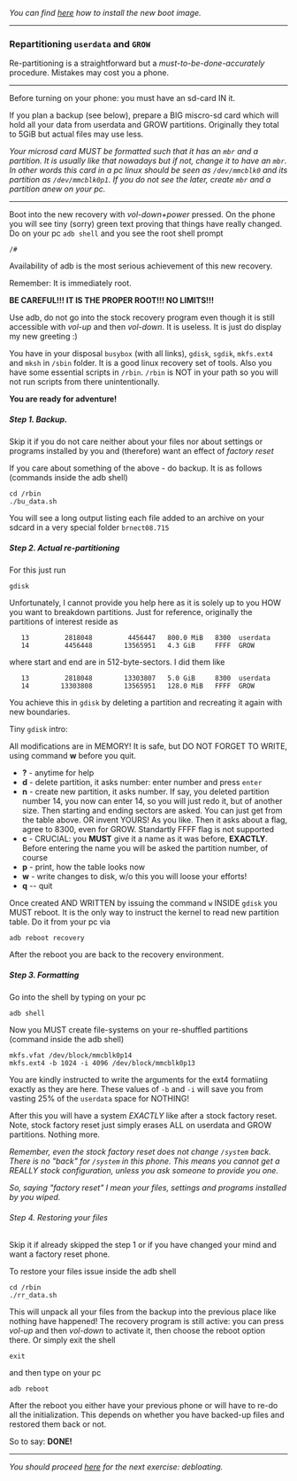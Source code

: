 *You can find [here](boot-howto.md) how to install the new boot image.*

---

### Repartitioning `userdata` and `GROW`

Re-partitioning  is a straightforward but a *must-to-be-done-accurately* procedure. Mistakes may cost you a phone.

---

Before turning on your phone: you must have an sd-card IN it.

If you plan a backup (see below), prepare a BIG miscro-sd card which will hold all your data from userdata and GROW partitions. Originally they total to 5GiB but actual files may use less.

*Your microsd card MUST be formatted such that it has an `mbr` and a partition. It is usually like that nowadays but if not, change it to have an `mbr`.
In other words this card in a pc linux should be seen as `/dev/mmcblk0` and its partition as `/dev/mmcblk0p1`. If you do not see the later, create `mbr` and a partition anew on your pc.*

---

Boot into the new recovery with *vol-down+power* pressed. On the phone you will see tiny (sorry) green text proving that things have really changed. Do on your pc
``
adb shell
``
and you see the root shell prompt
```
/#
```
Availability of adb is the most serious achievement of this new recovery.

Remember: It is immediately root.

**BE CAREFUL!!! IT IS THE PROPER ROOT!!! NO LIMITS!!!**

Use adb, do not go into the stock recovery program even though it is still accessible with *vol-up* and then *vol-down*. It is useless. It is just do display my new greeting :)

You have in your disposal `busybox` (with all links), `gdisk`, `sgdik`, `mkfs.ext4` and `mksh` in `/sbin` folder. It is a good linux recovery set of tools. Also you have
some essential scripts in `/rbin`.
`/rbin` is NOT in your path so you will not run scripts from there unintentionally.

**You are ready for adventure!**

##### Step 1. Backup.

Skip it if you do not care neither about your files nor about settings or programs installed by you and (therefore) want an effect of *factory reset*

If you care about something of the above - do backup. It is as follows (commands inside the adb shell)
```
cd /rbin
./bu_data.sh
```
You will see a long output listing each file added to an archive on your sdcard in a very special folder `brnect08.715`

##### Step 2. Actual re-partitioning

For this just run
```
gdisk
```

Unfortunately, I cannot provide you help here as it is solely up to you HOW you want to breakdown partitions. Just for reference, originally the partitions of interest reside as
```
   13         2818048         4456447   800.0 MiB   8300  userdata
   14         4456448        13565951   4.3 GiB     FFFF  GROW
```
where start and end are in 512-byte-sectors. I did them like
```
   13         2818048        13303807   5.0 GiB     8300  userdata
   14        13303808        13565951   128.0 MiB   FFFF  GROW
```
You achieve this in `gdisk` by deleting a partition and recreating it again with new boundaries.

Tiny `gdisk` intro:

All modifications are in MEMORY! It is safe, but DO NOT FORGET TO WRITE, using command **w** before you quit.

* **?** - anytime for help
* **d** - delete partition, it asks number: enter number and press `enter`
* **n** - create new partition, it asks number. If say, you deleted partition number 14, you now can enter 14, so you will just redo it, but of another size. Then starting and ending sectors are asked. You can just get from the table above. OR invent YOURS! As you like. Then it asks about a flag, agree to 8300, even for GROW. Standartly FFFF flag is not supported
* **c** - CRUCIAL: you **MUST** give it a name as it was before, **EXACTLY**. Before entering the name you will be asked the partition number, of course
* **p** - print, how the table looks now
* **w** - write changes to disk, w/o this you will loose your efforts!
* **q** -- quit

Once created AND WRITTEN by issuing the command `w` INSIDE `gdisk` you MUST reboot. It is the only way to instruct the kernel to read new partition table. Do it from your pc via
```
adb reboot recovery 
```
After the reboot you are back to the recovery environment.

##### Step 3. Formatting

Go into the shell by typing on your pc
```
adb shell 
```
Now you MUST create file-systems on your re-shuffled partitions (command inside the adb shell)
```
mkfs.vfat /dev/block/mmcblk0p14
mkfs.ext4 -b 1024 -i 4096 /dev/block/mmcblk0p13
```
You are kindly instructed to write the arguments for the ext4 formatiing exactly as they are here. These values of `-b` and `-i` will save you from vasting 25% of the `userdata` space for NOTHING!

After this you will have a system *EXACTLY* like after a stock factory reset. Note, stock factory reset just simply erases ALL on userdata and GROW partitions. Nothing more.

*Remember, even the stock factory reset does not change `/system` back. There is no "back" for `/system` in this phone. This means you cannot get a REALLY stock configuration, 
unless you ask someone to provide you one.*

*So, saying "factory reset" I mean your files, settings and programs installed by you wiped.*

###### Step 4. Restoring your files

Skip it if already skipped the step 1 or if you have changed your mind and want a factory reset phone.

To restore your files issue inside the adb shell
```
cd /rbin
./rr_data.sh
```
This will unpack all your files from the backup into the previous place like nothing have happened!
The recovery program is still active: you can press *vol-up* and then *vol-down* to activate it, then choose the reboot option there. Or simply exit the shell
```
exit
```
and then type on your pc
```
adb reboot
```
After the reboot you either have your previous phone or will have to re-do all the initialization. This depends on whether you have backed-up files and restored them back or not.

So to say: **DONE!**

---

*You should proceed [here](debloat-howto.md) for the next exercise: debloating.*
